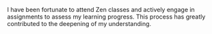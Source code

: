 I have been fortunate to attend Zen classes and actively engage in assignments to assess my learning progress. 
This process has greatly contributed to the deepening of my understanding.

